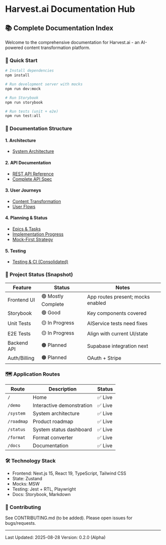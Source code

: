 # Harvest.ai Documentation Hub

## 📚 Complete Documentation Index

Welcome to the comprehensive documentation for Harvest.ai - an AI-powered content transformation platform.

### 🚀 Quick Start

```bash
# Install dependencies
npm install

# Run development server with mocks
npm run dev:mock

# Run Storybook
npm run storybook

# Run tests (unit + e2e)
npm run test:all
```

### 📖 Documentation Structure

#### 1. Architecture

- [System Architecture](./architecture/SYSTEM_ARCHITECTURE.md)

#### 2. API Documentation

- [REST API Reference](./api/REST_API.md)
- [Complete API Spec](./api/COMPLETE_API_SPEC.md)

#### 3. User Journeys

- [Content Transformation](./user-journeys/CONTENT_TRANSFORMATION.md)
- [User Flows](./user-journeys/USER_FLOWS.md)

#### 4. Planning & Status

- [Epics & Tasks](./roadmap/EPICS.md)
- [Implementation Progress](./status/implementation-progress.md)
- [Mock-First Strategy](./../MOCK_FIRST_STRATEGY.md)

#### 5. Testing

- [Testing & CI (Consolidated)](./testing/TESTING.md)

### 🎯 Project Status (Snapshot)

| Feature      | Status             | Notes                             |
| ------------ | ------------------ | --------------------------------- |
| Frontend UI  | 🟢 Mostly Complete | App routes present; mocks enabled |
| Storybook    | 🟢 Good            | Key components covered            |
| Unit Tests   | 🟡 In Progress     | AIService tests need fixes        |
| E2E Tests    | 🟡 In Progress     | Align with current UI/state       |
| Backend API  | 🟠 Planned         | Supabase integration next         |
| Auth/Billing | 🟠 Planned         | OAuth + Stripe                    |

### 🗺️ Application Routes

| Route      | Description               | Status  |
| ---------- | ------------------------- | ------- |
| `/`        | Home                      | ✅ Live |
| `/demo`    | Interactive demonstration | ✅ Live |
| `/system`  | System architecture       | ✅ Live |
| `/roadmap` | Product roadmap           | ✅ Live |
| `/status`  | System status dashboard   | ✅ Live |
| `/format`  | Format converter          | ✅ Live |
| `/docs`    | Documentation             | ✅ Live |

### 🛠️ Technology Stack

- Frontend: Next.js 15, React 19, TypeScript, Tailwind CSS
- State: Zustand
- Mocks: MSW
- Testing: Jest + RTL, Playwright
- Docs: Storybook, Markdown

### 🤝 Contributing

See CONTRIBUTING.md (to be added). Please open issues for bugs/requests.

---

Last Updated: 2025-08-28
Version: 0.2.0 (Alpha)

